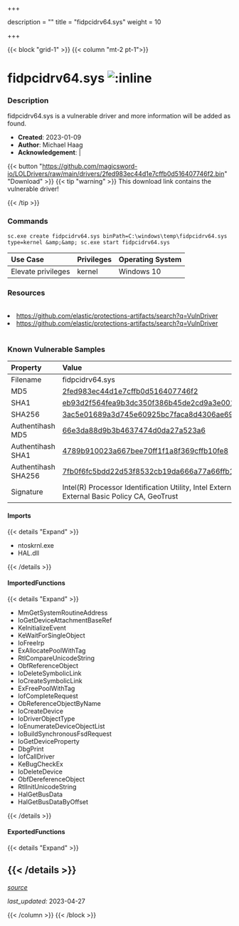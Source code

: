 +++

description = ""
title = "fidpcidrv64.sys"
weight = 10

+++


{{< block "grid-1" >}}
{{< column "mt-2 pt-1">}}


# fidpcidrv64.sys ![:inline](/images/twitter_verified.png) 


### Description

fidpcidrv64.sys is a vulnerable driver and more information will be added as found.

- **Created**: 2023-01-09
- **Author**: Michael Haag
- **Acknowledgement**:  | [](https://twitter.com/)

{{< button "https://github.com/magicsword-io/LOLDrivers/raw/main/drivers/2fed983ec44d1e7cffb0d516407746f2.bin" "Download" >}}
{{< tip "warning" >}}
This download link contains the vulnerable driver!

{{< /tip >}}

### Commands

```
sc.exe create fidpcidrv64.sys binPath=C:\windows\temp\fidpcidrv64.sys     type=kernel &amp;&amp; sc.exe start fidpcidrv64.sys
```

| Use Case | Privileges | Operating System | 
|:---- | ---- | ---- |
| Elevate privileges | kernel | Windows 10 |

### Resources
<br>
<li><a href=" https://github.com/elastic/protections-artifacts/search?q=VulnDriver"> https://github.com/elastic/protections-artifacts/search?q=VulnDriver</a></li>
<li><a href="https://github.com/elastic/protections-artifacts/search?q=VulnDriver">https://github.com/elastic/protections-artifacts/search?q=VulnDriver</a></li>
<br>

### Known Vulnerable Samples

| Property           | Value |
|:-------------------|:------|
| Filename           | fidpcidrv64.sys |
| MD5                | [2fed983ec44d1e7cffb0d516407746f2](https://www.virustotal.com/gui/file/2fed983ec44d1e7cffb0d516407746f2) |
| SHA1               | [eb93d2f564fea9b3dc350f386b45de2cd9a3e001](https://www.virustotal.com/gui/file/eb93d2f564fea9b3dc350f386b45de2cd9a3e001) |
| SHA256             | [3ac5e01689a3d745e60925bc7faca8d4306ae693e803b5e19c94906dc30add46](https://www.virustotal.com/gui/file/3ac5e01689a3d745e60925bc7faca8d4306ae693e803b5e19c94906dc30add46) |
| Authentihash MD5   | [66e3da88d9b3b4637474d0da27a523a6](https://www.virustotal.com/gui/search/authentihash%253A66e3da88d9b3b4637474d0da27a523a6) |
| Authentihash SHA1  | [4789b910023a667bee70ff1f1a8f369cffb10fe8](https://www.virustotal.com/gui/search/authentihash%253A4789b910023a667bee70ff1f1a8f369cffb10fe8) |
| Authentihash SHA256| [7fb0f6fc5bdd22d53f8532cb19da666a77a66ffb1cf3919a2e22b66c13b415b7](https://www.virustotal.com/gui/search/authentihash%253A7fb0f6fc5bdd22d53f8532cb19da666a77a66ffb1cf3919a2e22b66c13b415b7) |
| Signature         | Intel(R) Processor Identification Utility, Intel External Basic Issuing CA 3A, Intel External Basic Policy CA, GeoTrust   |


#### Imports
{{< details "Expand" >}}
* ntoskrnl.exe
* HAL.dll

{{< /details >}}
#### ImportedFunctions
{{< details "Expand" >}}
* MmGetSystemRoutineAddress
* IoGetDeviceAttachmentBaseRef
* KeInitializeEvent
* KeWaitForSingleObject
* IoFreeIrp
* ExAllocatePoolWithTag
* RtlCompareUnicodeString
* ObfReferenceObject
* IoDeleteSymbolicLink
* IoCreateSymbolicLink
* ExFreePoolWithTag
* IofCompleteRequest
* ObReferenceObjectByName
* IoCreateDevice
* IoDriverObjectType
* IoEnumerateDeviceObjectList
* IoBuildSynchronousFsdRequest
* IoGetDeviceProperty
* DbgPrint
* IofCallDriver
* KeBugCheckEx
* IoDeleteDevice
* ObfDereferenceObject
* RtlInitUnicodeString
* HalGetBusData
* HalGetBusDataByOffset

{{< /details >}}
#### ExportedFunctions
{{< details "Expand" >}}

{{< /details >}}
-----



[*source*](https://github.com/magicsword-io/LOLDrivers/tree/main/yaml/fidpcidrv64.yaml)

*last_updated:* 2023-04-27








{{< /column >}}
{{< /block >}}
